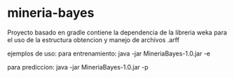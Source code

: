 # mineria-bayes

Proyecto basado en gradle
contiene la dependencia de la libreria weka para el uso de la estructura obtencion y manejo de archivos .arff

ejemplos de uso:
para entrenamiento: 
java -jar MineriaBayes-1.0.jar -e <archivoEntrenamiento> <atributoClase>


para prediccion: 
java -jar MineriaBayes-1.0.jar -p <archivoInstancia> <nombreArchivoModelo>